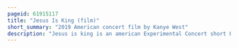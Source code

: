 ```yaml
---
pageid: 61915117
title: "Jesus Is King (film)"
short_summary: "2019 American concert film by Kanye West"
description: "Jesus is king is an american Experimental Concert short Film from 2019 written by rapper Kanye West and directed by nick Knight. Featuring gospel Songs arranged by West and Material from his ninth Studio Album of the same Name, it also serves as an album Companion Piece. Primarily shown through a circular Eye and Features differing Shots of the Sunday Service Choir performing Music, as well as various bible Verses, West only appears Briefly and performs his Material towards the End."
---
```

